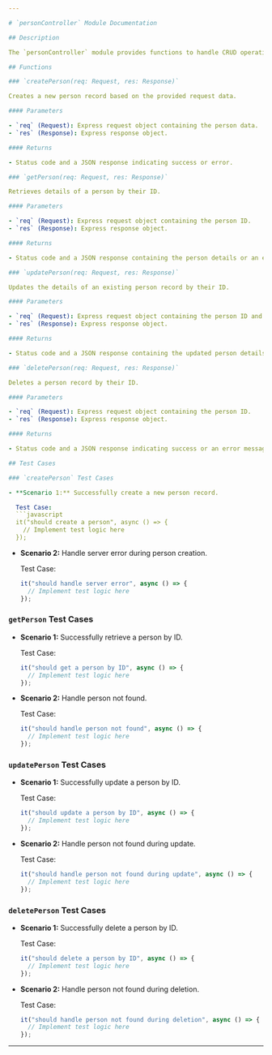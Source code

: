 ```yaml
---

# `personController` Module Documentation

## Description

The `personController` module provides functions to handle CRUD operations for the "person" resource in the REST API. It includes functions for creating, retrieving, updating, and deleting person records.

## Functions

### `createPerson(req: Request, res: Response)`

Creates a new person record based on the provided request data.

#### Parameters

- `req` (Request): Express request object containing the person data.
- `res` (Response): Express response object.

#### Returns

- Status code and a JSON response indicating success or error.

### `getPerson(req: Request, res: Response)`

Retrieves details of a person by their ID.

#### Parameters

- `req` (Request): Express request object containing the person ID.
- `res` (Response): Express response object.

#### Returns

- Status code and a JSON response containing the person details or an error message if the person is not found.

### `updatePerson(req: Request, res: Response)`

Updates the details of an existing person record by their ID.

#### Parameters

- `req` (Request): Express request object containing the person ID and updated data.
- `res` (Response): Express response object.

#### Returns

- Status code and a JSON response containing the updated person details or an error message if the person is not found.

### `deletePerson(req: Request, res: Response)`

Deletes a person record by their ID.

#### Parameters

- `req` (Request): Express request object containing the person ID.
- `res` (Response): Express response object.

#### Returns

- Status code and a JSON response indicating success or an error message if the person is not found.

## Test Cases

### `createPerson` Test Cases

- **Scenario 1:** Successfully create a new person record.

  Test Case:
  ```javascript
  it("should create a person", async () => {
    // Implement test logic here
  });
  ```

- **Scenario 2:** Handle server error during person creation.

  Test Case:
  ```javascript
  it("should handle server error", async () => {
    // Implement test logic here
  });
  ```

### `getPerson` Test Cases

- **Scenario 1:** Successfully retrieve a person by ID.

  Test Case:
  ```javascript
  it("should get a person by ID", async () => {
    // Implement test logic here
  });
  ```

- **Scenario 2:** Handle person not found.

  Test Case:
  ```javascript
  it("should handle person not found", async () => {
    // Implement test logic here
  });
  ```

### `updatePerson` Test Cases

- **Scenario 1:** Successfully update a person by ID.

  Test Case:
  ```javascript
  it("should update a person by ID", async () => {
    // Implement test logic here
  });
  ```

- **Scenario 2:** Handle person not found during update.

  Test Case:
  ```javascript
  it("should handle person not found during update", async () => {
    // Implement test logic here
  });
  ```

### `deletePerson` Test Cases

- **Scenario 1:** Successfully delete a person by ID.

  Test Case:
  ```javascript
  it("should delete a person by ID", async () => {
    // Implement test logic here
  });
  ```

- **Scenario 2:** Handle person not found during deletion.

  Test Case:
  ```javascript
  it("should handle person not found during deletion", async () => {
    // Implement test logic here
  });
  ```

---
```

